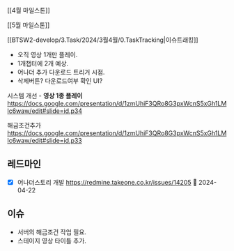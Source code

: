 
[[4월 마일스톤]]

[[5월 마일스톤]]


[[BTSW2-develop/3.Task/2024/3월4월/0.TaskTracking|이슈트래킹]] 


- 오직 영상 1개만 플레이.
- 1개챕터에 2개 예상.
- 어나더 추가 다운로드 트리거 시점. 
- 삭제버튼? 다운로드여부 확인 UI?

시스템 개선 - **영상 1종 플레이**
https://docs.google.com/presentation/d/1zmUhiF3QRo8G3pxWcnS5xGh1LMlc6waw/edit#slide=id.p34

해금조건추가
https://docs.google.com/presentation/d/1zmUhiF3QRo8G3pxWcnS5xGh1LMlc6waw/edit#slide=id.p33




## 레드마인
- [x] 어나더스토리 개발 https://redmine.takeone.co.kr/issues/14205 🛫 2024-04-22



## 이슈
- 서버의 해금조건 작업 필요.
- 스테이지 영상 타이틀 추가. 
